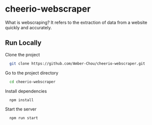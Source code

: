 
# cheerio-webscraper


What is webscraping? It refers to the extraction of data from a website quickly and accurately.



## Run Locally

Clone the project

```bash
  git clone https://github.com/Amber-Chou/cheerio-webscraper.git
```

Go to the project directory

```bash
  cd cheerio-webscraper
```

Install dependencies

```bash
  npm install
```

Start the server

```bash
  npm run start
```

